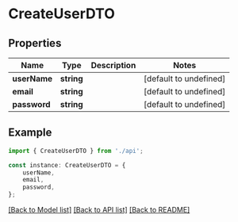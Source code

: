 # CreateUserDTO


## Properties

Name | Type | Description | Notes
------------ | ------------- | ------------- | -------------
**userName** | **string** |  | [default to undefined]
**email** | **string** |  | [default to undefined]
**password** | **string** |  | [default to undefined]

## Example

```typescript
import { CreateUserDTO } from './api';

const instance: CreateUserDTO = {
    userName,
    email,
    password,
};
```

[[Back to Model list]](../README.md#documentation-for-models) [[Back to API list]](../README.md#documentation-for-api-endpoints) [[Back to README]](../README.md)
